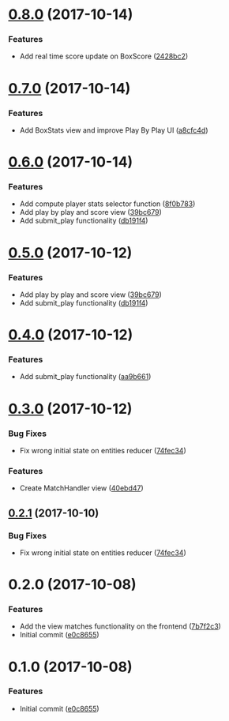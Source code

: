 <a name="0.8.0"></a>
# [0.8.0](https://gitlab.com/wooolfgang/quidditch/compare/v0.7.0...v0.8.0) (2017-10-14)


### Features

* Add real time score update on BoxScore ([2428bc2](https://gitlab.com/wooolfgang/quidditch/commit/2428bc2))



<a name="0.7.0"></a>
# [0.7.0](https://gitlab.com/wooolfgang/quidditch/compare/v0.6.0...v0.7.0) (2017-10-14)


### Features

* Add BoxStats view and improve Play By Play UI ([a8cfc4d](https://gitlab.com/wooolfgang/quidditch/commit/a8cfc4d))



<a name="0.6.0"></a>
# [0.6.0](https://gitlab.com/wooolfgang/quidditch/compare/v0.3.0...v0.6.0) (2017-10-14)


### Features

* Add compute player stats selector function ([8f0b783](https://gitlab.com/wooolfgang/quidditch/commit/8f0b783))
* Add play by play and score view ([39bc679](https://gitlab.com/wooolfgang/quidditch/commit/39bc679))
* Add submit_play functionality ([db191f4](https://gitlab.com/wooolfgang/quidditch/commit/db191f4))



<a name="0.5.0"></a>
# [0.5.0](https://gitlab.com/wooolfgang/quidditch/compare/v0.3.0...v0.5.0) (2017-10-12)


### Features

* Add play by play and score view ([39bc679](https://gitlab.com/wooolfgang/quidditch/commit/39bc679))
* Add submit_play functionality ([db191f4](https://gitlab.com/wooolfgang/quidditch/commit/db191f4))



<a name="0.4.0"></a>
# [0.4.0](https://gitlab.com/wooolfgang/quidditch/compare/v0.3.0...v0.4.0) (2017-10-12)


### Features

* Add submit_play functionality ([aa9b661](https://gitlab.com/wooolfgang/quidditch/commit/aa9b661))



<a name="0.3.0"></a>
# [0.3.0](https://gitlab.com/wooolfgang/quidditch/compare/v0.2.0...v0.3.0) (2017-10-12)


### Bug Fixes

* Fix wrong initial state on entities reducer ([74fec34](https://gitlab.com/wooolfgang/quidditch/commit/74fec34))


### Features

* Create MatchHandler view ([40ebd47](https://gitlab.com/wooolfgang/quidditch/commit/40ebd47))



<a name="0.2.1"></a>
## [0.2.1](https://gitlab.com/wooolfgang/quidditch/compare/v0.2.0...v0.2.1) (2017-10-10)


### Bug Fixes

* Fix wrong initial state on entities reducer ([74fec34](https://gitlab.com/wooolfgang/quidditch/commit/74fec34))



<a name="0.2.0"></a>
# 0.2.0 (2017-10-08)


### Features

* Add the view matches functionality on the frontend ([7b7f2c3](https://gitlab.com/wooolfgang/quidditch/commit/7b7f2c3))
* Initial commit ([e0c8655](https://gitlab.com/wooolfgang/quidditch/commit/e0c8655))



<a name="0.1.0"></a>
# 0.1.0 (2017-10-08)


### Features

* Initial commit ([e0c8655](https://gitlab.com/wooolfgang/quidditch/commit/e0c8655))



